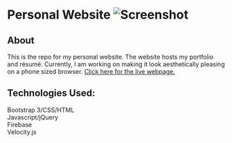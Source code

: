 Personal Website
![Screenshot](Images/screenshotgithub.png)
=============
## About
This is the repo for my personal website. The website hosts my portfolio and résumé. Currently, I am working on making it look aesthetically pleasing on a phone sized browser. <a href="https://mjefferis.github.io/">Click here for the live webpage.</a>
## Technologies Used: 
Bootstrap 3/CSS/HTML <br/>
Javascript/jQuery <br/>
Firebase <br/>
Velocity.js 

 
